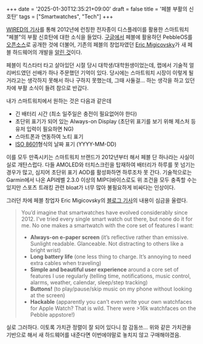 +++
date = '2025-01-30T12:35:21+09:00'
draft = false
title = '페블 부활의 신호탄'
tags = ["Smartwatches", "Tech"]
+++

[WIRED의 기사](https://www.wired.com/story/pebble-founder-wants-to-relaunch-the-e-paper-smartwatch/)를 통해 2012년에 런칭한 전자종이 디스플레이를 활용한 스마트워치 "페블"의 부활 신호탄에 대한 소식을 들었다. [구글에서](https://opensource.googleblog.com/2025/01/see-code-that-powered-pebble-smartwatches.html) 페블에 활용하던 PebbleOS를 [오픈소스](https://github.com/google/pebble)로 공개한 것에 더불어, 기존의 페블의 창업자였던 [Eric Migicovsky](https://twitter.com/ericmigi)가 새 페블 하드웨어의 개발을 [알린 것](https://repebble.com/)이다.

페블이 킥스타터 타고 살아있던 시절 당시 대학생/대학원생이었는데, 랩에서 기술적 얼리버드였던 선배가 하나 주문했던 기억이 있다. 당시에는 스마트워치 시장이 이렇게 될 거라고는 생각하지 못해서 하나 구하지 못했는데, 그때 사둘걸... 하는 생각을 하고 있던 차에 부활 소식이 들려 참으로 반갑다.

내가 스마트워치에서 원하는 것은 다음과 같은데

 - 긴 배터리 시간 (최소 일주일은 충전이 필요없어야 한다)
 - 초단위 표기가 되어 있는 Always-on Display (초단위 표기를 보기 위해 제스처 등 유저 입력이 필요하면 NG)
 - 스마트폰과 연동하여 노티 표기
 - [ISO 8601](https://en.wikipedia.org/wiki/ISO_8601)형식의 날짜 표기 (YYYY-MM-DD)

이를 모두 만족시키는 스마트워치 브랜드가 2012년부터 해서 페블 단 하나라는 사실이 실로 개탄스럽다. 다들 AMOLED와 터치스크린을 탑재하여 배터리가 하루를 못 넘기는 경우가 많고, 심지어 초단위 표기 AOD를 활성화하면 하루조차 못 간다. 기술적으로는 Garmin에서 나온 API레벨 2.3.0 이상의 MIP디바이스로도 위 조건을 모두 충족할 수는 있지만 스포츠 트래킹 관련 bloat가 너무 많아 불필요하게 비싸다는 인상이다.

그러던 차에 페블 창업자 Eric Migicovsky의 [블로그 기사](https://ericmigi.com/blog/why-were-bringing-pebble-back)의 내용이 심금을 울렸다.

> You’d imagine that smartwatches have evolved considerably since 2012. I've tried every single smart watch out there, but none do it for me. No one makes a smartwatch with the core set of features I want:
>
>    - **Always-on e-paper screen** (it’s reflective rather than emissive. Sunlight readable. Glanceable. Not distracting to others like a bright wrist)
>    - **Long battery life** (one less thing to charge. It’s annoying to need extra cables when traveling)
>    - **Simple and beautiful user experience** around a core set of features I use regularly (telling time, notifications, music control, alarms, weather, calendar, sleep/step tracking)
>    - **Buttons!** (to play/pause/skip music on my phone without looking at the screen)
>    - **Hackable** (apparently you can’t even write your own watchfaces for Apple Watch? That is wild. There were >16k watchfaces on the Pebble appstore!)

실로 그러하다. 이토록 가치관 정렬이 잘 되어 있다니 참 감동쓰... 위와 같은 가치관을 기반으로 해서 새 하드웨어를 내준다면 이번에야말로 놓치지 않고 구매해야겠음.